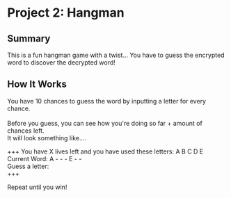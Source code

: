 # Project 2: Hangman 

## Summary
This is a fun hangman game with a twist... You have to guess the encrypted word to discover the decrypted word!

## How It Works 
You have 10 chances to guess the word by inputting a letter for every chance.<br/>  
Before you guess, you can see how you're doing so far + amount of chances left.<br/>
It will look something like....<br/>

+++
You have X lives left and you have used these letters: A B C D E<br/>
Current Word: A - - - E - -<br/>
Guess a letter: <br/>
+++

Repeat until you win!
